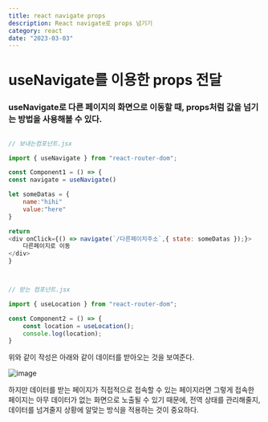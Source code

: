 ```yaml
---
title: react navigate props
description: React navigate로 props 넘기기
category: react
date: "2023-03-03"
---
```


# useNavigate를 이용한 props 전달

### useNavigate로 다른 페이지의 화면으로 이동할 때, props처럼 값을 넘기는 방법을 사용해볼 수 있다.

```javascript

// 보내는컴포넌트.jsx

import { useNavigate } from "react-router-dom";

const Component1 = () => {
const navigate = useNavigate()

let someDatas = {
	name:"hihi"
    value:"here"
}

return
<div onClick={() => navigate(`/다른페이지주소`,{ state: someDatas });}>
	다른페이지로 이동
</div>
}



// 받는 컴포넌트.jsx

import { useLocation } from "react-router-dom";

const Component2 = () => {
	const location = useLocation();
	console.log(location);
}

```

위와 같이 작성은 아래와 같이 데이터를 받아오는 것을 보여준다.

![image](https://img1.daumcdn.net/thumb/R1280x0/?scode=mtistory2&fname=https%3A%2F%2Fblog.kakaocdn.net%2Fdn%2FedpbW9%2FbtrRGwsRGuz%2FKp5GIecYeABXw1FPbGLdsK%2Fimg.png)

하지만 데이터를 받는 페이지가 직접적으로 접속할 수 있는 페이지라면 그렇게 접속한 페이지는 아무 데이터가 없는 화면으로 노출될 수 있기 때문에, 전역 상태를 관리해줄지, 데이터를 넘겨줄지 상황에 알맞는 방식을 적용하는 것이 중요하다.

